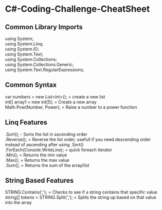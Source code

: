 # C#-Coding-Challenge-CheatSheet

## Common Library Imports

using System;<br/>
using System.Linq;<br/>
using System.IO;<br/>
using System.Text;<br/>
using System.Collections;<br/>
using System.Collections.Generic;<br/>
using System.Text.RegularExpressions;<br/>

## Common Syntax

var numbers = new List\<int\>(); = create a new list<br/>
int[] array1 = new int[5]; = Create a new array <br/>
Math.Pow(Number, Power); = Raise a number to a power function <br/>


## Linq Features 

.Sort(); - Sorts the list in ascending order <br/>
.Reverse(); = Reverse the list order, usefull if you need descending order instead of ascending after using .Sort() <br/>
.ForEach(Console.WriteLine); = quick foreach iterator <br/>
.Min(); = Returns the min value <br/>
.Max(); = Returns the max value <br/>
.Sum(); = Returns the sum of the array/list <br/>

## String Based Features

STRING.Contains(','); = Checks to see if a string contains that specific value <br/>
string[] tokens = STRING.Split(','); = Splits the string up based on that value into the array <br/>


